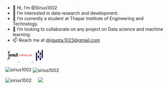 


- 👋 Hi, I’m @Sirius1002
- 👀 I’m interested in data research and development.
- 🌱 I’m currently a student at Thapar Institute of Engineering and Technology.
- 💞️ I’m looking to collaborate on any project on Data science and machine learning.
- 📫 Reach me at @igupta.1023@gmail.com




<p align="left"> <a href="https://canvasjs.com" target="_blank" rel="noreferrer"> <img src="https://raw.githubusercontent.com/Hardik0307/Hardik0307/master/assets/canvasjs-charts.svg" alt="canvasjs" width="40" height="40"/> </a> <a src="https://raw.githubusercontent.com/devicons/devicon/master/icons/mysql/mysql-original-wordmark.svg" alt="mysql" width="40" height="40"/> </a> <a href="https://www.oracle.com/" target="_blank" rel="noreferrer"> <img src="https://raw.githubusercontent.com/devicons/devicon/master/icons/oracle/oracle-original.svg" alt="oracle" width="40" height="40"/> </a> <a href="https://pandas.pydata.org/" target="_blank" rel="noreferrer"> <img src="https://raw.githubusercontent.com/devicons/devicon/2ae2a900d2f041da66e950e4d48052658d850630/icons/pandas/pandas-original.svg" alt="pandas" width="40" height="40"/> </a> </p>

<p><img align="left" src="https://github-readme-stats.vercel.app/api/top-langs?username=sirius1002&show_icons=true&locale=en&layout=compact" alt="sirius1002" /></p>

<p>&nbsp;<img align="center" src="https://github-readme-stats.vercel.app/api?username=sirius1002&show_icons=true&locale=en" alt="sirius1002" /></p>
<img align="right" width ="400" src="![image](https://github.com/Sirius1002/Sirius1002/assets/135801764/df5640ac-9528-4714-a030-2d7ae1907a18)">


<p><img align="center" src="https://github-readme-streak-stats.herokuapp.com/?user=sirius1002&" alt="sirius1002" /></p>

